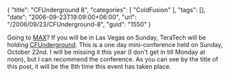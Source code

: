 {
	"title": "CFUnderground 8",
	"categories": [
		"ColdFusion"
	],
	"tags": [],
	"date": "2006-09-23T19:09:00+06:00",
	"url": "/2006/09/23/CFUnderground-8",
	"guid": "1550"
}

Going to <a href="http://www.adobe.com/events/max/">MAX</a>? If you will be in Las Vegas on Sunday, TeraTech will be holding <a href="http://www.cf-underground.com/">CFUnderground</a>. This is a one day mini-conference held on Sunday, October 22nd. I will be missing it this year (I don't get in till Monday at noon), but I can recommend the conference. As you can see by the title of this post, it will be the 8th time this event has taken place.